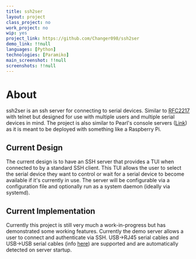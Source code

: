 ```yaml
---
title: ssh2ser
layout: project
class_project: no
work_project: no
wip: yes
project_link: https://github.com/Changer098/ssh2ser
demo_link: !!null
languages: [Python]
technologies: [Paramiko]
main_screenshot: !!null
screenshots: !!null
---
```


# About

ssh2ser is an ssh server for connecting to serial devices. Similar to [RFC2217](https://tools.ietf.org/html/rfc2217) with telnet but designed for use with multiple users and multiple serial devices in mind. The project is also similar to Pearl's console servers ([Link](https://www.perle.com/products/console-server.shtml)) as it is meant to be deployed with something like a Raspberry Pi.

## Current Design

The current design is to have an SSH server that provides a TUI when connected to by a standard SSH client. This TUI allows the user to select the serial device they want to control or wait for a serial device to become available if it's currently in use. The server will be configurable via a configuration file and optionally run as a system daemon (ideally via systemd).

## Current Implementation

Currently this project is still very much a work-in-progress but has demonstrated some working features. Currently the demo server allows a user to connect and authenticate via SSH. USB->RJ45 serial cables and USB->USB serial cables (info [here](https://www.networkworld.com/article/2228744/cisco-subnet-cisco-usb-console-ports.html)) are supported and are automatically detected on server startup.  
